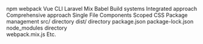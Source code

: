npm 
webpack 
Vue CLI 
Laravel Mix 
Babel 
Build systems 
Integrated approach 
Comprehensive approach 
Single File Components 
Scoped CSS 
Package management 
src/ directory 
dist/ directory 
package.json 
package-lock.json 
node_modules directory  
webpack.mix.js 
Etc. 
